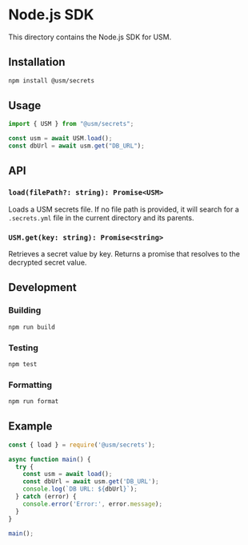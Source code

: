 # Node.js SDK

This directory contains the Node.js SDK for USM.

## Installation

```bash
npm install @usm/secrets
```

## Usage

```typescript
import { USM } from "@usm/secrets";

const usm = await USM.load();
const dbUrl = await usm.get("DB_URL");
```

## API

### `load(filePath?: string): Promise<USM>`

Loads a USM secrets file. If no file path is provided, it will search for a `.secrets.yml` file in the current directory and its parents.

### `USM.get(key: string): Promise<string>`

Retrieves a secret value by key. Returns a promise that resolves to the decrypted secret value.

## Development

### Building

```bash
npm run build
```

### Testing

```bash
npm test
```

### Formatting

```bash
npm run format
```

## Example

```javascript
const { load } = require('@usm/secrets');

async function main() {
  try {
    const usm = await load();
    const dbUrl = await usm.get('DB_URL');
    console.log(`DB URL: ${dbUrl}`);
  } catch (error) {
    console.error('Error:', error.message);
  }
}

main();
```